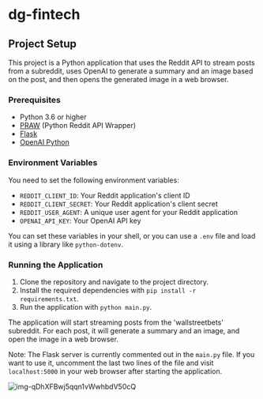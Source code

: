 # dg-fintech

## Project Setup

This project is a Python application that uses the Reddit API to stream posts from a subreddit, uses OpenAI to generate a summary and an image based on the post, and then opens the generated image in a web browser.

### Prerequisites

- Python 3.6 or higher
- [PRAW](https://praw.readthedocs.io/en/latest/getting_started/installation.html) (Python Reddit API Wrapper)
- [Flask](https://flask.palletsprojects.com/en/2.0.x/installation/)
- [OpenAI Python](https://github.com/openai/openai-cookbook/blob/main/examples/How_to_install_the_OpenAI_API_python_client.md)

### Environment Variables

You need to set the following environment variables:

- `REDDIT_CLIENT_ID`: Your Reddit application's client ID
- `REDDIT_CLIENT_SECRET`: Your Reddit application's client secret
- `REDDIT_USER_AGENT`: A unique user agent for your Reddit application
- `OPENAI_API_KEY`: Your OpenAI API key

You can set these variables in your shell, or you can use a `.env` file and load it using a library like `python-dotenv`.

### Running the Application

1. Clone the repository and navigate to the project directory.
2. Install the required dependencies with `pip install -r requirements.txt`.
3. Run the application with `python main.py`.

The application will start streaming posts from the 'wallstreetbets' subreddit. For each post, it will generate a summary and an image, and open the image in a web browser.

Note: The Flask server is currently commented out in the `main.py` file. If you want to use it, uncomment the last two lines of the file and visit `localhost:5000` in your web browser after starting the application.


![img-qDhXFBwj5qqn1vWwhbdV50cQ](https://github.com/shubham0831/dg-fintech/assets/10244040/8794051b-795a-4fb9-87a0-1ec80c5c161f)

